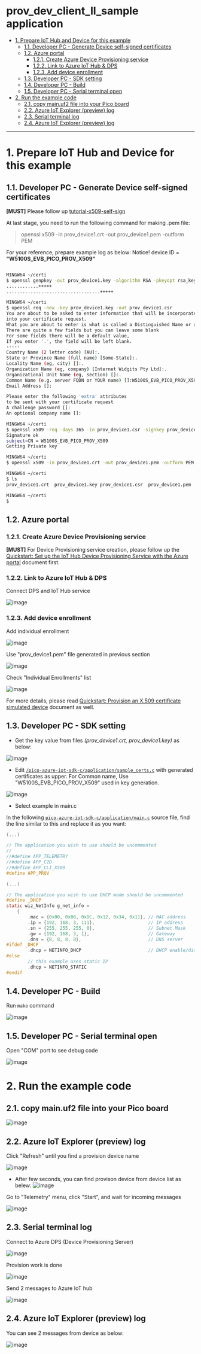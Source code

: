 <!-- omit in toc -->
# prov_dev_client_ll_sample application

- [1. Prepare IoT Hub and Device for this example](#1-prepare-iot-hub-and-device-for-this-example)
  - [1.1. Developer PC - Generate Device self-signed certificates](#11-developer-pc---generate-device-self-signed-certificates)
  - [1.2. Azure portal](#12-azure-portal)
    - [1.2.1. Create Azure Device Provisioning service](#121-create-azure-device-provisioning-service)
    - [1.2.2. Link to Azure IoT Hub & DPS](#122-link-to-azure-iot-hub--dps)
    - [1.2.3. Add device enrollment](#123-add-device-enrollment)
  - [1.3. Developer PC - SDK setting](#13-developer-pc---sdk-setting)
  - [1.4. Developer PC - Build](#14-developer-pc---build)
  - [1.5. Developer PC - Serial terminal open](#15-developer-pc---serial-terminal-open)
- [2. Run the example code](#2-run-the-example-code)
  - [2.1. copy main.uf2 file into your Pico board](#21-copy-mainuf2-file-into-your-pico-board)
  - [2.2. Azure IoT Explorer (preview) log](#22-azure-iot-explorer-preview-log)
  - [2.3. Serial terminal log](#23-serial-terminal-log)
  - [2.4. Azure IoT Explorer (preview) log](#24-azure-iot-explorer-preview-log)

---

# 1. Prepare IoT Hub and Device for this example
## 1.1. Developer PC - Generate Device self-signed certificates

**[MUST]** Please follow up [tutorial-x509-self-sign](https://docs.microsoft.com/en-us/azure/iot-hub/tutorial-x509-self-sign)

At last stage, you need to run the following command for making .pem file:
> openssl x509 -in prov_device1.crt -out prov_device1.pem -outform PEM

For your reference, prepare example log as below:
Notice! device ID = **"W5100S_EVB_PICO_PROV_X509"**

```bash

MINGW64 ~/certi
$ openssl genpkey -out prov_device1.key -algorithm RSA -pkeyopt rsa_keygen_bits:2048
............+++++
...................................+++++

MINGW64 ~/certi
$ openssl req -new -key prov_device1.key -out prov_device1.csr
You are about to be asked to enter information that will be incorporated
into your certificate request.
What you are about to enter is what is called a Distinguished Name or a DN.
There are quite a few fields but you can leave some blank
For some fields there will be a default value,
If you enter '.', the field will be left blank.
-----
Country Name (2 letter code) [AU]:.
State or Province Name (full name) [Some-State]:.
Locality Name (eg, city) []:.
Organization Name (eg, company) [Internet Widgits Pty Ltd]:.
Organizational Unit Name (eg, section) []:.
Common Name (e.g. server FQDN or YOUR name) []:W5100S_EVB_PICO_PROV_X509
Email Address []:

Please enter the following 'extra' attributes
to be sent with your certificate request
A challenge password []:
An optional company name []:

MINGW64 ~/certi
$ openssl x509 -req -days 365 -in prov_device1.csr -signkey prov_device1.key -out prov_device1.crt
Signature ok
subject=CN = W5100S_EVB_PICO_PROV_X509
Getting Private key

MINGW64 ~/certi
$ openssl x509 -in prov_device1.crt -out prov_device1.pem -outform PEM

MINGW64 ~/certi
$ ls
prov_device1.crt  prov_device1.key prov_device1.csr  prov_device1.pem

MINGW64 ~/certi
$

```

## 1.2. Azure portal 
### 1.2.1. Create Azure Device Provisioning service

**[MUST]** For Device Provisioning service creation, please follow up the 
[Quickstart: Set up the IoT Hub Device Provisioning Service with the Azure portal](https://docs.microsoft.com/en-us/azure/iot-dps/quick-setup-auto-provision) document first.

### 1.2.2. Link to Azure IoT Hub & DPS

Connect DPS and IoT Hub service

![image](https://user-images.githubusercontent.com/6334864/137447405-663588df-ba63-4951-8cac-7fbdd78bfd91.png)

### 1.2.3. Add device enrollment

Add individual enrollment

![image](https://user-images.githubusercontent.com/6334864/137451545-a75c4293-3373-4414-9153-5b627c2f66c6.png)

Use "prov_device1.pem" file generated in previous section

![image](https://user-images.githubusercontent.com/6334864/137453279-4053bf2e-e0a7-4665-84b0-3232ddc4f231.png)

Check "Individual Enrollments" list

![image](https://user-images.githubusercontent.com/6334864/137453392-3e411a30-2c64-4cbb-bc95-2748c88efb30.png)

For more details, please read [Quickstart: Provision an X.509 certificate simulated device](https://docs.microsoft.com/en-us/azure/iot-dps/quick-create-simulated-device-x509?tabs=windows&pivots=programming-language-ansi-c) document as well.

## 1.3. Developer PC - SDK setting

- Get the key value from files _(prov_device1.crt, prov_device1.key)_ as below:

![image](https://user-images.githubusercontent.com/6334864/137454913-db68fbd4-b9ae-4c6f-8dd7-8eef3327851b.png)

- Edit [`/pico-azure-iot-sdk-c/application/sample_certs.c`](/pico-azure-iot-sdk-c/application/sample_certs.c) with generated certificates as upper. For Common name, Use "W5100S_EVB_PICO_PROV_X509" used in key generation.

![image](https://user-images.githubusercontent.com/6334864/137454964-aadef87a-e1f1-4835-ad9f-06eb0718b1f7.png)

- Select example in main.c 

In the following [`pico-azure-iot-sdk-c/application/main.c`](pico-azure-iot-sdk-c/application/main.c) source file, find the line similar to this and replace it as you want:

```C
(...)

// The application you wish to use should be uncommented
//
//#define APP_TELEMETRY
//#define APP_C2D
//#define APP_CLI_X509
#define APP_PROV

(...)

// The application you wish to use DHCP mode should be uncommented
#define _DHCP
static wiz_NetInfo g_net_info =
    {
        .mac = {0x00, 0x08, 0xDC, 0x12, 0x34, 0x11}, // MAC address
        .ip = {192, 168, 3, 111},                    // IP address
        .sn = {255, 255, 255, 0},                    // Subnet Mask
        .gw = {192, 168, 3, 1},                      // Gateway
        .dns = {8, 8, 8, 8},                         // DNS server
#ifdef _DHCP
        .dhcp = NETINFO_DHCP                         // DHCP enable/disable
#else
        // this example uses static IP
        .dhcp = NETINFO_STATIC
#endif
```

## 1.4. Developer PC - Build

Run `make` command

![image](https://user-images.githubusercontent.com/6334864/137421861-ada5ee2d-c153-4d75-bfb2-b8641f4d4919.png)

## 1.5. Developer PC - Serial terminal open

Open "COM" port to see debug code

![image](https://user-images.githubusercontent.com/6334864/137317966-b9f63168-e011-4a0a-a3b1-345d1e847304.png)


# 2. Run the example code

## 2.1. copy main.uf2 file into your Pico board

![image](https://user-images.githubusercontent.com/6334864/137318763-14d23305-af22-45d1-ab43-4143b50b658c.png)

## 2.2. Azure IoT Explorer (preview) log

Click "Refresh" until you find a provision device name

![image](https://user-images.githubusercontent.com/6334864/137456667-6ec35c58-5eda-4ee6-b5f1-ffbff394847b.png)

- After few seconds, you can find provison device from device list as belew:
  ![image](https://user-images.githubusercontent.com/6334864/137456757-dd48cdc4-aa4c-4f60-82b5-3a6b891d9b49.png)

Go to "Telemetry" menu, click "Start", and wait for incoming messages

![image](https://user-images.githubusercontent.com/6334864/137456837-69c489e4-b3c0-43bc-be56-1394e8413cc6.png)

## 2.3. Serial terminal log

Connect to Azure DPS (Device Provisioning Server)

![image](https://user-images.githubusercontent.com/6334864/137457261-1403a3d3-9c8f-4e5f-bce1-701580a34b8b.png)

Provision work is done

![image](https://user-images.githubusercontent.com/6334864/137457282-aeb84f7d-5b02-416f-ad12-bdf35c2c5913.png)

Send 2 messages to Azure IoT hub

![image](https://user-images.githubusercontent.com/6334864/137458064-4fb10693-89b6-49fd-ba17-78e2fabff233.png)

## 2.4. Azure IoT Explorer (preview) log

You can see 2 messages from device as below:

![image](https://user-images.githubusercontent.com/6334864/137457385-f0da06ae-541b-4431-a26c-5c3db5c9b37e.png)
